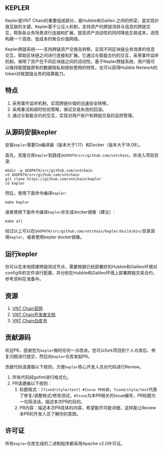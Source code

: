 ## KEPLER

Kepler是VNT Chain的重要组成部分，是Hubble和Galileo 之间的桥梁，是实现价值互联的关键。Kepler基于公证人机制，支持资产的跨链流转与信息的跨链交互，帮助各业务场景进行连接和扩展，提高资产流动性的同时降低交易成本，进而构建一个高效、低成本的聚合价值网络。

Kepler跨链系统——支持跨链资产交换及转移，实现不同区块链业务场景的信息交互，帮助区块链之间进行连接和扩展。它通过与智能合约的交互，采用事件监听机制，保障了资产在不同区块链之间的流动性。基于Kepler跨链系统，用户既可以维持联盟链原有的数据隐私和授权使用的特性，也可以获得Hubble Network的token对联盟链业务的结算能力。

## 特点
1. 采用事件监听机制，实现跨链价值的迅速安全转移。
2. 采用重试和超时检验策略，保证交易失效的回滚。
3. 通过与智能合约的交互，实现对用户账户和跨链交易的监控管理。


## 从源码安装kepler

安装`kepler`需要Go编译器（版本大于1.11）和Docker（版本大于18.09）。

首先，克隆仓库`kepler`到路径`$GOPATH/src/github.com/vntchain`，并进入项目目录:

    mkdir -p $GOPATH/src/github.com/vntchain
    cd $GOPATH/src/github.com/vntchain
    git clone https://github.com/vntchain/kepler
    cd kepler

然后，使用下面命令编译`kepler`:

    make kepler

或者使用下面命令编译`kepler`并生成docker镜像（建议）:

    make all

经过以上可以在`$GOPATH/src/github.com/vntchain/kepler/build/bin/`目录调用`kepler`，或者使用kepler docker镜像。

## 运行kepler

你可以在本地搭建跨链测试节点，需要根据已经部署好的Hubble和Galileo环境对config中的文件进行配置，并分别在Hubble和Galileo环境上部署跨链交易合约，参考资料在准备中。

## 资源

1. [VNT Chain官网](http://vntchain.io/)
2. [VNT Chain开发者文档](https://github.com/vntchain/vnt-documentation)
3. [VNT Chain白皮书](https://github.com/vntchain/vnt-documentation/blob/master/VNT-white-paper-CH.pdf)


## 贡献源码

欢迎PR，感谢您为`kepler`做的任何一点改进。您可以fork项目到个人仓库后、修复问题进行提交，然后向`kepler`仓库发起PR。

贡献代码请遵循以下规则，方便`kepler`核心开发人员对代码进行Review。

1. 所有代码经gofmt进行格式化。
2. PR请遵循以下规则：
    1. 标题格式：`[fixed/style/test] #Issue PR标题`，`fixed/style/test`代表了修复/调整格式/修改测试，`#Issue`为本PR相关的Issue编号，PR标题为一句简洁话，描述本次PR的目的。
    1. PR内容：描述本次PR具体的内容，希望能尽可能详细，这样能让Review本PR的开发人员了解你的意图。


## 许可证

所有`kepler`仓库生成的二进制程序都采用Apache v2.0许可证。

